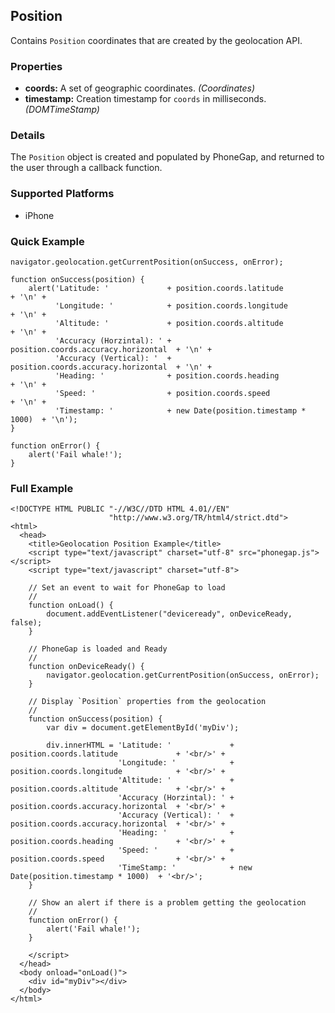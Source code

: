 Position
--------

Contains `Position` coordinates that are created by the geolocation API.

### Properties ###

- __coords:__ A set of geographic coordinates. _(Coordinates)_
- __timestamp:__ Creation timestamp for `coords` in milliseconds. _(DOMTimeStamp)_

### Details ###

The `Position` object is created and populated by PhoneGap, and returned to the user through a callback function.

### Supported Platforms ###

- iPhone

### Quick Example ###

    navigator.geolocation.getCurrentPosition(onSuccess, onError);

    function onSuccess(position) {
        alert('Latitude: '             + position.coords.latitude             + '\n' +
              'Longitude: '            + position.coords.longitude            + '\n' +
              'Altitude: '             + position.coords.altitude             + '\n' +
              'Accuracy (Horzintal): ' + position.coords.accuracy.horizontal  + '\n' +
              'Accuracy (Vertical): '  + position.coords.accuracy.horizontal  + '\n' +
              'Heading: '              + position.coords.heading              + '\n' +
              'Speed: '                + position.coords.speed                + '\n' +
              'Timestamp: '            + new Date(position.timestamp * 1000)  + '\n');
    }

    function onError() {
        alert('Fail whale!');
    }

### Full Example ###

    <!DOCTYPE HTML PUBLIC "-//W3C//DTD HTML 4.01//EN"
                          "http://www.w3.org/TR/html4/strict.dtd">
    <html>
      <head>
        <title>Geolocation Position Example</title>
        <script type="text/javascript" charset="utf-8" src="phonegap.js"></script>
        <script type="text/javascript" charset="utf-8">

        // Set an event to wait for PhoneGap to load
        //
        function onLoad() {
            document.addEventListener("deviceready", onDeviceReady, false);
        }

        // PhoneGap is loaded and Ready
        //
        function onDeviceReady() {
            navigator.geolocation.getCurrentPosition(onSuccess, onError);
        }
    
        // Display `Position` properties from the geolocation
        //
        function onSuccess(position) {
            var div = document.getElementById('myDiv');
        
            div.innerHTML = 'Latitude: '             + position.coords.latitude             + '<br/>' +
                            'Longitude: '            + position.coords.longitude            + '<br/>' +
                            'Altitude: '             + position.coords.altitude             + '<br/>' +
                            'Accuracy (Horzintal): ' + position.coords.accuracy.horizontal  + '<br/>' +
                            'Accuracy (Vertical): '  + position.coords.accuracy.horizontal  + '<br/>' +
                            'Heading: '              + position.coords.heading              + '<br/>' +
                            'Speed: '                + position.coords.speed                + '<br/>' +
                            'TimeStamp: '            + new Date(position.timestamp * 1000)  + '<br/>';
        }
    
        // Show an alert if there is a problem getting the geolocation
        //
        function onError() {
            alert('Fail whale!');
        }

        </script>
      </head>
      <body onload="onLoad()">
        <div id="myDiv"></div>
      </body>
    </html>